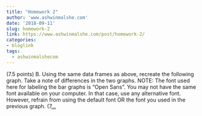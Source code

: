 ```yaml
---
title: "Homework 2"
author: 'www.ashwinmalshe.com'
date: '2018-09-11'
slug: homework-2
link: https://www.ashwinmalshe.com/post/homework-2/
categories:
- bloglink
tags:
  - ashwinmalshecom
---
```


(7.5 points) B. Using the same data frames as above, recreate the following graph. Take a note of differences in the two graphs. NOTE: The font used here for labeling the bar graphs is “Open Sans”. You may not have the same font available on your computer. In that case, use any alternative font. However, refrain from using the default font OR the font you used in the previous graph. (7[... <i class="fas fa-external-link-alt"></i>](https://www.ashwinmalshe.com/post/homework-2/)

